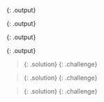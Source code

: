 {: .output}























{: .output}








{: .output}




















{: .output}


















> {: .solution}
{: .challenge}






























> {: .solution}
{: .challenge}




























> {: .solution}
{: .challenge}

